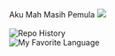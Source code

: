 Aku Mah Masih Pemula
<img src="https://count.getloli.com/@hylmithecoder?name=hylmithecoder&theme=gelbooru&padding=7&offset=0&align=top&scale=1&pixelated=1&darkmode=auto"><br><br>
![Repo History](https://github-readme-stats.vercel.app/api?username=hylmithecoder&show_icons=true&theme=gruvbox) <br>
![My Favorite Language](https://github-readme-stats.vercel.app/api/top-langs/?username=hylmithecoder&layout=pie)
